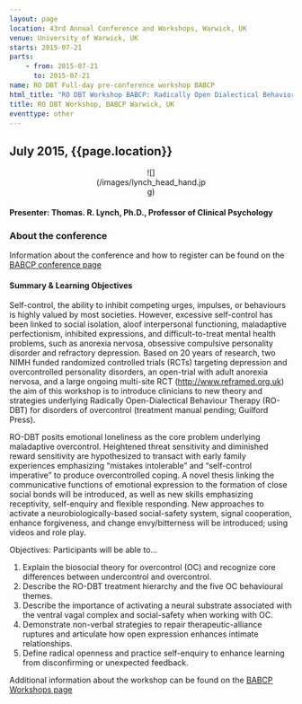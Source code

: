```yaml
---
layout: page
location: 43rd Annual Conference and Workshops, Warwick, UK
venue: University of Warwick, UK
starts: 2015-07-21
parts:
    - from: 2015-07-21
      to: 2015-07-21
name: RO DBT Full-day pre-conference workshop BABCP
html_title: "RO DBT Workshop BABCP: Radically Open Dialectical Behavior Therapy (RO DBT) for disorders of overcontrol"
title: RO DBT Workshop, BABCP Warwick, UK
eventtype: other
---
```


## July 2015, {{page.location}}

<center>
<div markdown="1" style="width:200px;">
![](/images/lynch_head_hand.jpg)
</div>
</center>

#### Presenter: Thomas. R. Lynch, Ph.D., Professor of Clinical Psychology

### About the conference
Information about the conference and how to register can be found on the [BABCP conference page](http://www.babcpconference.com/#)

#### Summary & Learning Objectives
Self-control, the ability to inhibit competing urges, impulses, or behaviours is highly valued by most societies. However, excessive self-control has been linked to social isolation, aloof interpersonal functioning, maladaptive perfectionism, inhibited expressions, and difficult-to-treat mental health problems, such as anorexia nervosa, obsessive compulsive personality disorder and refractory depression. Based on 20 years of research, two NIMH funded randomized controlled trials (RCTs) targeting depression and overcontrolled personality disorders, an open-trial with adult anorexia nervosa, and a large ongoing multi-site RCT (http://www.reframed.org.uk) the aim of this workshop is to introduce clinicians to new theory and strategies underlying Radically Open-Dialectical Behaviour Therapy (RO-DBT) for disorders of overcontrol (treatment manual pending; Guilford Press).  

RO-DBT posits emotional loneliness as the core problem underlying maladaptive overcontrol. Heightened threat sensitivity and diminished reward sensitivity are hypothesized to transact with early family experiences emphasizing “mistakes intolerable” and “self-control imperative” to produce overcontrolled coping.  A novel thesis linking the communicative functions of emotional expression to the formation of close social bonds will be introduced, as well as new skills emphasizing receptivity, self-enquiry and flexible responding. New approaches to activate a neurobiologically-based social-safety system, signal cooperation, enhance forgiveness, and change envy/bitterness will be introduced; using videos and role play.

Objectives: Participants will be able to…

1. Explain the biosocial theory for overcontrol (OC) and recognize core differences between undercontrol and overcontrol.
2. Describe the RO-DBT treatment hierarchy and the five OC behavioural themes.
3. Describe the importance of activating a neural substrate associated with the ventral vagal complex and social-safety when working with OC.
4. Demonstrate non-verbal strategies to repair therapeutic-alliance ruptures and articulate how open expression enhances intimate relationships.
5. Define radical openness and practice self-enquiry to enhance learning from disconfirming or unexpected feedback.

Additional information about the workshop can be found on the [BABCP Workshops page](http://www.babcpconference.com/programme/workshops_2015.htm)
